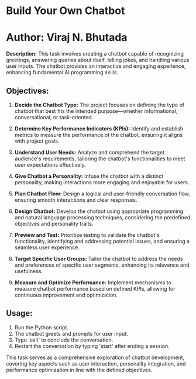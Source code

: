 # Build Your Own Chatbot 

# Author: Viraj N. Bhutada

**Description:**
This task involves creating a chatbot capable of recognizing greetings, answering queries about itself, telling jokes, and handling various user inputs. The chatbot provides an interactive and engaging experience, enhancing fundamental AI programming skills.

## Objectives:

1. **Decide the Chatbot Type:** The project focuses on defining the type of chatbot that best fits the intended purpose—whether informational, conversational, or task-oriented.

2. **Determine Key Performance Indicators (KPIs):** Identify and establish metrics to measure the performance of the chatbot, ensuring it aligns with project goals.

3. **Understand User Needs:** Analyze and comprehend the target audience's requirements, tailoring the chatbot's functionalities to meet user expectations effectively.

4. **Give Chatbot a Personality:** Infuse the chatbot with a distinct personality, making interactions more engaging and enjoyable for users.

5. **Plan Chatbot Flow:** Design a logical and user-friendly conversation flow, ensuring smooth interactions and clear responses.

6. **Design Chatbot:** Develop the chatbot using appropriate programming and natural language processing techniques, considering the predefined objectives and personality traits.

7. **Preview and Test:** Prioritize testing to validate the chatbot's functionality, identifying and addressing potential issues, and ensuring a seamless user experience.

8. **Target Specific User Groups:** Tailor the chatbot to address the needs and preferences of specific user segments, enhancing its relevance and usefulness.

9. **Measure and Optimize Performance:** Implement mechanisms to measure chatbot performance based on defined KPIs, allowing for continuous improvement and optimization.

## Usage:

1. Run the Python script.
2. The chatbot greets and prompts for user input.
3. Type 'exit' to conclude the conversation.
4. Restart the conversation by typing 'start' after ending a session.

This task serves as a comprehensive exploration of chatbot development, covering key aspects such as user interaction, personality integration, and performance optimization in line with the defined objectives.

